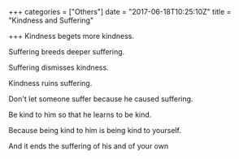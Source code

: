 +++
categories = ["Others"]
date = "2017-06-18T10:25:10Z"
title = "Kindness and Suffering"

+++
Kindness begets more kindness.

Suffering breeds deeper suffering.

Suffering dismisses kindness.

Kindness ruins suffering.

Don't let someone suffer because he caused suffering.

Be kind to him so that he learns to be kind.

Because being kind to him is being kind to yourself.

And it ends the suffering of his and of your own